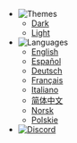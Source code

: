 - ![Themes](https://icongr.am/material/brightness-6.svg?color=A9A9A9&size=37)
  - <a href="#" data-link-title="Dark">Dark</a>
  - <a href="#" data-link-title="Light">Light</a>
- ![Languages](https://icongr.am/material/translate.svg?color=A9A9A9&size=39)
  - [English](/)
  - [Español](/es_ES/)
  - [Deutsch](/de_DE/)
  - [Français](/fr_FR/)
  - [Italiano](/it_IT/)
  - [简体中文](/zh_CN/)
  - [Norsk](/no_NO/)
  - [Polskie](/pl_PL/)
- [![Discord](https://icongr.am/material/discord.svg?color=A9A9A9&size=37)](https://discord.gg/C29hYvh)
